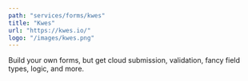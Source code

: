 ```yaml
---
path: "services/forms/kwes"
title: "Kwes"
url: "https://kwes.io/"
logo: "/images/kwes.png"
---
```


Build your own forms, but get cloud submission, validation, fancy field types, logic, and more.
